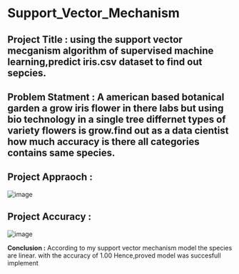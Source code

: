 # Support_Vector_Mechanism

## **Project Title :** using the support vector mecganism algorithm of supervised machine learning,predict iris.csv dataset to find out sepcies.

## **Problem Statment :** A american based botanical garden a grow iris flower in there labs but using bio technology in a single tree differnet types of variety flowers is grow.find out as a data cientist how much accuracy is there all categories contains same species.

## Project Appraoch :
![image](https://github.com/Pankajpanday29/Support_Vector_Mechanism/assets/128885642/7920768d-ccb5-4edf-b56d-cfb563c2ed99)

## Project Accuracy :
![image](https://github.com/Pankajpanday29/Support_Vector_Mechanism/assets/128885642/8067bd9c-741d-4b66-9c8c-c0fe1c0c127b)

**Conclusion :** According to my support vector mechanism model the species are linear. with the accuracy of 1.00 
Hence,proved model was succesfull implement
